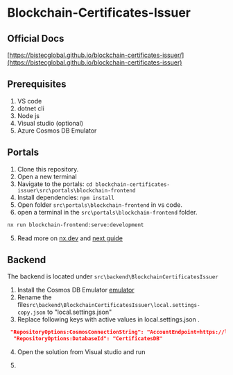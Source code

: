 # Blockchain-Certificates-Issuer

## Official Docs
[https://bistecglobal.github.io/blockchain-certificates-issuer/](https://bistecglobal.github.io/blockchain-certificates-issuer)

## Prerequisites

1. VS code
2. dotnet cli
3. Node js
4. Visual studio (optional)
5. Azure Cosmos DB Emulator

## Portals

1. Clone this repository.
2. Open a new terminal
3. Navigate to the portals: `cd blockchain-certificates-issuer\src\portals\blockchain-frontend`
4. Install dependencies: `npm install`
5. Open folder `src\portals\blockchain-frontend` in vs code.
6. open a terminal in the  `src\portals\blockchain-frontend` folder.

```bash
nx run blockchain-frontend:serve:development
```

5. Read more on [nx.dev](https://nx.dev/latest/react/getting-started/intro) and [next guide](https://nx.dev/latest/react/guides/nextjs)

## Backend

The backend is located under `src\backend\BlockchainCertificatesIssuer`

1. Install the Cosmos DB Emulator [emulator](https://docs.microsoft.com/en-us/azure/cosmos-db/local-emulator?tabs=ssl-netstd21)
2. Rename the file`src\backend\BlockchainCertificatesIssuer\local.settings-copy.json` to "local.settings.json"
3. Replace following keys with active values in local.settings.json .
```json
 "RepositoryOptions:CosmosConnectionString": "AccountEndpoint=https://localhost:8081/;AccountKey=C2y6yDjf5/R+ob0N8A7Cgv30VRDJIWEHLM+4QDU5DE2nQ9nDuVTqobD4b8mGGyPMbIZnqyMsEcaGQy67XIw/Jw==",
  "RepositoryOptions:DatabaseId": "CertificatesDB"

```
4. Open the solution from Visual studio and run

5.
